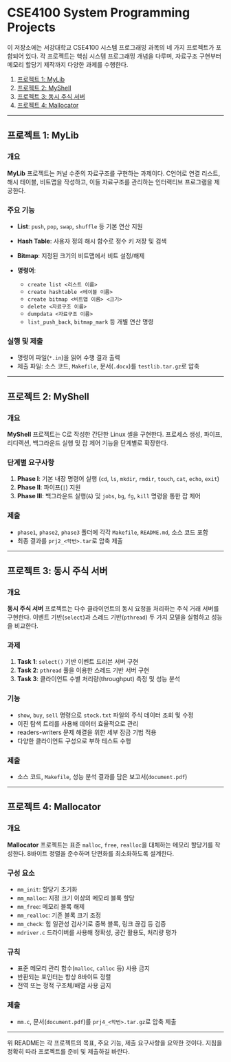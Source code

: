 # CSE4100 System Programming Projects

이 저장소에는 서강대학교 CSE4100 시스템 프로그래밍 과목의 네 가지 프로젝트가 포함되어 있다. 각 프로젝트는 핵심 시스템 프로그래밍 개념을 다루며, 자료구조 구현부터 메모리 할당기 제작까지 다양한 과제를 수행한다.

1. [프로젝트 1: MyLib](#프로젝트-1-mylib)
2. [프로젝트 2: MyShell](#프로젝트-2-myshell)
3. [프로젝트 3: 동시 주식 서버](#프로젝트-3-동시-주식-서버)
4. [프로젝트 4: Mallocator](#프로젝트-4-mallocator)

---

## 프로젝트 1: MyLib

### 개요

**MyLib** 프로젝트는 커널 수준의 자료구조를 구현하는 과제이다. C언어로 연결 리스트, 해시 테이블, 비트맵을 작성하고, 이들 자료구조를 관리하는 인터랙티브 프로그램을 제공한다.

### 주요 기능

* **List**: `push`, `pop`, `swap`, `shuffle` 등 기본 연산 지원
* **Hash Table**: 사용자 정의 해시 함수로 정수 키 저장 및 검색
* **Bitmap**: 지정된 크기의 비트맵에서 비트 설정/해제
* **명령어**:

  * `create list <리스트 이름>`
  * `create hashtable <테이블 이름>`
  * `create bitmap <비트맵 이름> <크기>`
  * `delete <자료구조 이름>`
  * `dumpdata <자료구조 이름>`
  * `list_push_back`, `bitmap_mark` 등 개별 연산 명령

### 실행 및 제출

* 명령어 파일(`*.in`)을 읽어 수행 결과 출력
* 제출 파일: 소스 코드, `Makefile`, 문서(`.docx`)를 `testlib.tar.gz`로 압축

---

## 프로젝트 2: MyShell

### 개요

**MyShell** 프로젝트는 C로 작성한 간단한 Linux 셸을 구현한다. 프로세스 생성, 파이프, 리디렉션, 백그라운드 실행 및 잡 제어 기능을 단계별로 확장한다.

### 단계별 요구사항

1. **Phase I**: 기본 내장 명령어 실행 (`cd`, `ls`, `mkdir`, `rmdir`, `touch`, `cat`, `echo`, `exit`)
2. **Phase II**: 파이프(`|`) 지원
3. **Phase III**: 백그라운드 실행(`&`) 및 `jobs`, `bg`, `fg`, `kill` 명령을 통한 잡 제어

### 제출

* `phase1`, `phase2`, `phase3` 폴더에 각각 `Makefile`, `README.md`, 소스 코드 포함
* 최종 결과를 `prj2_<학번>.tar`로 압축 제출

---

## 프로젝트 3: 동시 주식 서버

### 개요

**동시 주식 서버** 프로젝트는 다수 클라이언트의 동시 요청을 처리하는 주식 거래 서버를 구현한다. 이벤트 기반(`select`)과 스레드 기반(`pthread`) 두 가지 모델을 실험하고 성능을 비교한다.

### 과제

1. **Task 1**: `select()` 기반 이벤트 드리븐 서버 구현
2. **Task 2**: `pthread` 풀을 이용한 스레드 기반 서버 구현
3. **Task 3**: 클라이언트 수별 처리량(throughput) 측정 및 성능 분석

### 기능

* `show`, `buy`, `sell` 명령으로 `stock.txt` 파일의 주식 데이터 조회 및 수정
* 이진 탐색 트리를 사용해 데이터 효율적으로 관리
* readers-writers 문제 해결을 위한 세부 잠금 기법 적용
* 다양한 클라이언트 구성으로 부하 테스트 수행

### 제출

* 소스 코드, `Makefile`, 성능 분석 결과를 담은 보고서(`document.pdf`)

---

## 프로젝트 4: Mallocator

### 개요

**Mallocator** 프로젝트는 표준 `malloc`, `free`, `realloc`을 대체하는 메모리 할당기를 작성한다. 8바이트 정렬을 준수하며 단편화를 최소화하도록 설계한다.

### 구성 요소

* `mm_init`: 할당기 초기화
* `mm_malloc`: 지정 크기 이상의 메모리 블록 할당
* `mm_free`: 메모리 블록 해제
* `mm_realloc`: 기존 블록 크기 조정
* `mm_check`: 힙 일관성 검사기로 중복 블록, 링크 끊김 등 검증
* `mdriver.c` 드라이버를 사용해 정확성, 공간 활용도, 처리량 평가

### 규칙

* 표준 메모리 관리 함수(`malloc`, `calloc` 등) 사용 금지
* 반환되는 포인터는 항상 8바이트 정렬
* 전역 또는 정적 구조체/배열 사용 금지

### 제출

* `mm.c`, 문서(`document.pdf`)를 `prj4_<학번>.tar.gz`로 압축 제출

---

위 README는 각 프로젝트의 목표, 주요 기능, 제출 요구사항을 요약한 것이다. 지침을 정확히 따라 프로젝트를 준비 및 제출하길 바란다.
